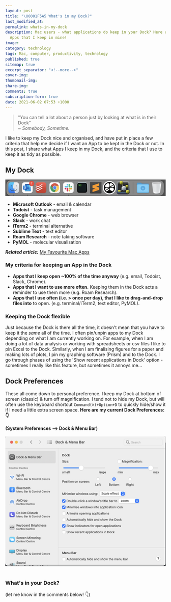 ```yaml
---
layout: post
title: "\U0001F5A5 What's in my Dock?"
last_modified_at: 
permalink: whats-in-my-dock
description: Mac users - what applications do keep in your Dock? Here are the 8 essential
  Apps that I keep in mine!
image: 
category: technology
tags: Mac, computer, productivity, technology
published: true
sitemap: true
excerpt_separator: "<!--more-->"
cover-img: 
thumbnail-img: 
share-img: 
comments: true
subscription-form: true
date: 2021-06-02 07:53 +1000
---
```

> "You can tell a lot about a person just by looking at what is in their Dock"   
  > ~ _Somebody, Sometime._
<!--more-->

I like to keep my Dock nice and organised, and have put in place a few criteria that help me decide if I want an App to be kept in the Dock or not. In this post, I share what Apps I keep in my Dock, and the criteria that I use to keep it as tidy as possible. 

## My Dock

![image](/assets/img/posts/my-dock/My-Mac-Dock.png)

- **Microsoft Outlook** - email & calendar
- **Todoist** - task management
- **Google Chrome** - web browser
- **Slack** - work chat
- **iTerm2** - terminal alternative
- **Sublime Text** - text editor
- **Roam Research** - note taking software
- **PyMOL** - molecular visualisation
  
_**Related article:**_ [My Favourite Mac Apps](best-mac-apps)

### My criteria for keeping an App in the Dock 
- **Apps that I keep open ~100% of the time anyway** (e.g. email, Todoist, Slack, Chrome). 
- **Apps that I want to use more often.** Keeping them in the Dock acts a reminder to use them more (e.g. Roam Research). 
- **Apps that I use often (i.e. > once per day), that I like to drag-and-drop files into** to open. (e.g. terminal/iTerm2, text editor, PyMOL). 

### Keeping the Dock flexible
Just because the Dock is there all the time, it doesn't mean that you have to keep it the _same_ all of the time. I often pin/unpin apps to my Dock depending on what I am currently working on. For example, when I am doing a lot of data analysis or working with spreadsheets or csv files I like to pin Excel to the Dock. Similarly, when I am finalising figures for a paper and making lots of plots, I pin my graphing software (Prism) and to the Dock. I go through phases of using the 'Show recent applications in Dock' option - sometimes I really like this feature, but sometimes it annoys me... 

## Dock Preferences   
These all come down to personal preference. I keep my Dock at bottom of screen (classic) & turn off magnification. I tend not to hide my Dock, but will often use the keyboard shortcut `Command(⌘)+Option+D` to quickly hide/show it if I need a little extra screen space. **Here are my current Dock Preferences:👇**  
&nbsp;  
**(System Preferences --> Dock & Menu Bar)**  
&nbsp;  
![image](/assets/img/posts/my-dock/My-Mac-Dock-Settings.png)
&nbsp;   


### What's in your Dock? 
(let me know in the comments below! 👇)

